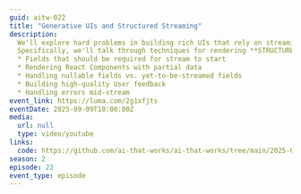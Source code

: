 ```yaml
---
guid: aitw-022
title: "Generative UIs and Structured Streaming"
description:
  We'll explore hard problems in building rich UIs that rely on streaming data from LLMs.
  ​Specifically, we'll talk through techniques for rendering **STRUCTURED** outputs from LLMs, with real-world examples of how to handle partially-streamed outputs over incomplete JSON data. We'll explore advanced needs like
  * Fields that should be required for stream to start
  * ​Rendering React Components with partial data
  ​* Handling nullable fields vs. yet-to-be-streamed fields
  * ​Building high-quality User feedback
  * ​Handling errors mid-stream
event_link: https://luma.com/2g1xfjts
eventDate: 2025-09-09T18:00:00Z
media:
  url: null
  type: video/youtube
links:
  code: https://github.com/ai-that-works/ai-that-works/tree/main/2025-09-09-generative-uis
season: 2
episode: 22
event_type: episode
---
```

